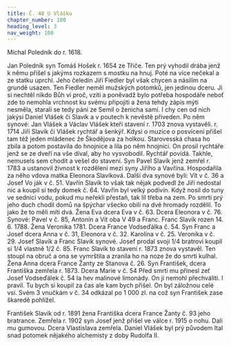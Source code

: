 ```yaml
---
title: Č. 48 U Vlášku
chapter_number: 100
heading_level: 3
nav_weight: 100
---
```




Michal Poledník do r. 1618.

Jan Poledník syn Tomáš Hošek r. 1654 ze Třiče. Ten prý vyhodil drába jenž k němu přišel s jakýms
rozkazem s mostku na hnuj. Poté na více nečekal a ze statku uprchl. Jeho čeledín Jiří Fiedler byl však
chycen a násilím na grundě usazen. Ten Fiedler neměl mužských potomků, jen jedinou dceru. Ji si
nechtěl nikdo Bůh ví proč, vzíti a poněvadž bylo potřeba hospodáře neboť zde to nemohla vrchnost
ku svému připojiti a žena tehdy zápis mýti nesměla, starali se tedy páni ze Semil o ženicha sami. I chy­
cen od nich jakýsi Daniel Vlášek či Slavík a v poutech k nevěstě přiveden. Po něm synové: Jan Vlášek
a Václav Vlášek kteří stavení r. 1703 znova vystavěli. r. 1714 Jiří Slavík či Vlášek rychtář a šenkýř.
Kdysi o muzice o posvícení přišel tam též jeden mládenec že Škodějova za holkou. Starovesská chasa
ho zbila a potom postavila do hnojnice a lila po něm hnojnici. On prosil rychtáře jenž se ze dveří na
vše díval, aby ho vysvobodil. Rychtář povídá. Takhle, nemusels sem chodit a vešel do stavení.
Syn Pavel Slavík jenž zemřel r. 1783 a ustanovil živnost k rozdělení mezi syny Jiřího a Vavřína.
Hospodařila za něho vdova matka Eleonora Slavíková. Další dva synové byli: Vít v č. 36 a Josef Vo­
ják v č. 51. Vavřín Slavík to však tak nějak podvedl že Jiří nedostal nic a koupil si tedy domek č. 64.
Vavřin byl velký podivín. Když nosil do tuny ve sednici vodu, pokud mu neřekli přestaň, tak lil třeba
na zem. Po smrti prý jeho duch chodil domů na špýchar všecko obilí na dvě hromady rozdělil. To
jako že to měli míti dvá. Žena Eva dcera Eva v č. 63. Dcera Eleonora v č. 76. Synové: Pavel v č. 85,
Antonín a Vít oba V 49 a Franc.
Franc Slavík rozen 14. 6. 1788. Žena Veronika 1781. Dcera France Vodseďálka č. 54. Syn Franc
a Josef dcera Anna v č. 31, Eleonora v č. 32. Karolína v č. 25. Veronika v č. 29.
Josef Slavík a Franc Slavík synové. Josef prodal svoji 1/4 bratrovi koupil si 1/4 vlastně 1/2 č. 85.
Franc Slavík to stavení r. 1873 znova vystavěl. Ten stoupl na obruč a ona se vymrštila a zranila ho
na noze že do smrti kulhal. Žena Anna dcera France Žanty ze Stanova č. 26. Syn František, dcera
Františka zemřela r. 1873. Dcera Marie v č. 54 Před smrtí mu přinesl zeť Josef Vodseďálek č. 54 la­
hev malinové limonády. On jí nemohl přechváliti. I pravil. Tu bych si koupil za čas ale kam bych
přišel. On byl záložnou celé vsi. Svém 3 vnučkám v č. 34 odkázal po 1 000 zl. na což syn František
zase škaredě pohlížel.


František Slavík od r. 1891 žena Františka dcera France Žanty č. 93 jeho bratrance. Zemřela
r. 1902 syn Josef jenž přišel ve válce r. 1915 o nohu. Dali mu gumovou. Dcera Vlastislava zemřela.
Daniel Vlášek byl prý původem Ital snad potomek nějakého alchemisty z doby Rudolfa II.
